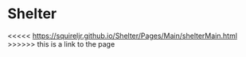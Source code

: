 # Shelter
 
<<<<< https://squireljr.github.io/Shelter/Pages/Main/shelterMain.html >>>>>> this is a link to the page
